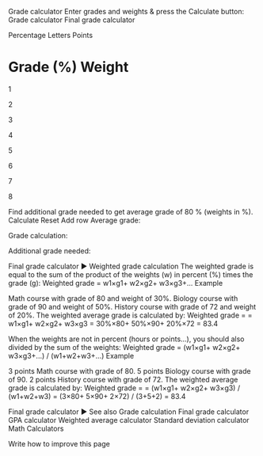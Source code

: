 Grade calculator
Enter grades and weights & press the Calculate button:
Grade calculator
Final grade calculator

Percentage  Letters  Points
#	Grade (%)	Weight
1	

2	

3	

4	

5	

6	

7	

8	

Find additional grade needed to get
average grade of 
80
% (weights in %).
 Calculate   Reset   Add row
Average grade:

  
Grade calculation:

Additional grade needed:

  
Final grade calculator ►
Weighted grade calculation
The weighted grade is equal to the sum of the product of the weights (w) in percent (%) times the grade (g):
Weighted grade = w1×g1+ w2×g2+ w3×g3+...
Example

Math course with grade of 80 and weight of 30%.
Biology course with grade of 90 and weight of 50%.
History course with grade of 72 and weight of 20%.
The weighted average grade is calculated by:
Weighted grade =
 = w1×g1+ w2×g2+ w3×g3
 = 30%×80+ 50%×90+ 20%×72 = 83.4

When the weights are not in percent (hours or points...), you should also divided by the sum of the weights:
Weighted grade = (w1×g1+ w2×g2+ w3×g3+...) / (w1+w2+w3+...)
Example

3 points Math course with grade of 80.
5 points Biology course with grade of 90.
2 points History course with grade of 72.
The weighted average grade is calculated by:
Weighted grade =
 = (w1×g1+ w2×g2+ w3×g3) / (w1+w2+w3)
 = (3×80+ 5×90+ 2×72) / (3+5+2) = 83.4
 
Final grade calculator ►
See also
Grade calculation
Final grade calculator
GPA calculator
Weighted average calculator
Standard deviation calculator
Math Calculators
 
Write how to improve this page
